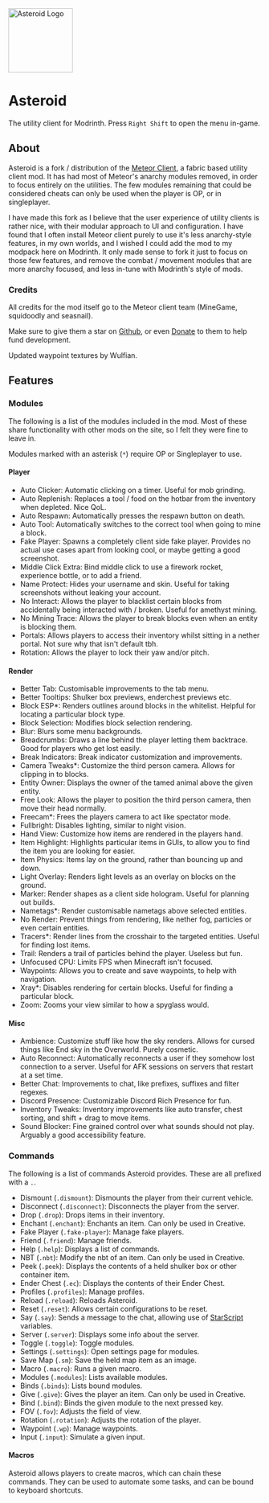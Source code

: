 <img src="https://cdn.modrinth.com/data/cFGzaOGg/c3e4d8f30f741767471b922167f245d5c8243dcd.png" alt="Asteroid Logo" width=128>

# Asteroid
The utility client for Modrinth. Press `Right Shift` to open the menu in-game.

## About
Asteroid is a fork / distribution of the [Meteor Client](https://meteorclient.com/), a fabric based utility client mod. It has had most of Meteor's anarchy modules removed, in order to focus entirely on the utilities. The few modules remaining that could be considered cheats can only be used when the player is OP, or in singleplayer.

I have made this fork as I believe that the user experience of utility clients is rather nice, with their modular approach to UI and configuration. I have found that I often install Meteor client purely to use it's less anarchy-style features, in my own worlds, and I wished I could add the mod to my modpack here on Modrinth. It only made sense to fork it just to focus on those few features, and remove the combat / movement modules that are more anarchy focused, and less in-tune with Modrinth's style of mods.

### Credits
All credits for the mod itself go to the Meteor client team (MineGame, squidoodly and seasnail).

Make sure to give them a star on [Github](https://github.com/MeteorDevelopment/meteor-client), or even [Donate](https://meteorclient.com/donate) to them to help fund development.

Updated waypoint textures by Wulfian.

## Features
### Modules
The following is a list of the modules included in the mod. Most of these share functionality with other mods on the site, so I felt they were fine to leave in.

Modules marked with an asterisk (`*`) require OP or Singleplayer to use.

#### Player
- Auto Clicker: Automatic clicking on a timer. Useful for mob grinding.
- Auto Replenish: Replaces a tool / food on the hotbar from the inventory when depleted. Nice QoL.
- Auto Respawn: Automatically presses the respawn button on death.
- Auto Tool: Automatically switches to the correct tool when going to mine a block.
- Fake Player: Spawns a completely client side fake player. Provides no actual use cases apart from looking cool, or maybe getting a good screenshot.
- Middle Click Extra: Bind middle click to use a firework rocket, experience bottle, or to add a friend.
- Name Protect: Hides your username and skin. Useful for taking screenshots without leaking your account.
- No Interact: Allows the player to blacklist certain blocks from accidentally being interacted with / broken. Useful for amethyst mining.
- No Mining Trace: Allows the player to break blocks even when an entity is blocking them.
- Portals: Allows players to access their inventory whilst sitting in a nether portal. Not sure why that isn't default tbh.
- Rotation: Allows the player to lock their yaw and/or pitch.

#### Render
- Better Tab: Customisable improvements to the tab menu.
- Better Tooltips: Shulker box previews, enderchest previews etc.
- Block ESP\*: Renders outlines around blocks in the whitelist. Helpful for locating a particular block type.
- Block Selection: Modifies block selection rendering.
- Blur: Blurs some menu backgrounds.
- Breadcrumbs: Draws a line behind the player letting them backtrace. Good for players who get lost easily.
- Break Indicators: Break indicator customization and improvements.
- Camera Tweaks\*: Customize the third person camera. Allows for clipping in to blocks.
- Entity Owner: Displays the owner of the tamed animal above the given entity.
- Free Look: Allows the player to position the third person camera, then move their head normally.
- Freecam\*: Frees the players camera to act like spectator mode.
- Fullbright: Disables lighting, similar to night vision.
- Hand View: Customize how items are rendered in the players hand.
- Item Highlight: Highlights particular items in GUIs, to allow you to find the item you are looking for easier.
- Item Physics: Items lay on the ground, rather than bouncing up and down.
- Light Overlay: Renders light levels as an overlay on blocks on the ground.
- Marker: Render shapes as a client side hologram. Useful for planning out builds.
- Nametags\*: Render customisable nametags above selected entities.
- No Render: Prevent things from rendering, like nether fog, particles or even certain entities.
- Tracers\*: Render lines from the crosshair to the targeted entities. Useful for finding lost items.
- Trail: Renders a trail of particles behind the player. Useless but fun.
- Unfocused CPU: Limits FPS when Minecraft isn't focused.
- Waypoints: Allows you to create and save waypoints, to help with navigation.
- Xray\*: Disables rendering for certain blocks. Useful for finding a particular block.
- Zoom: Zooms your view similar to how a spyglass would.

#### Misc
- Ambience: Customize stuff like how the sky renders. Allows for cursed things like End sky in the Overworld. Purely cosmetic.
- Auto Reconnect: Automatically reconnects a user if they somehow lost connection to a server. Useful for AFK sessions on servers that restart at a set time.
- Better Chat: Improvements to chat, like prefixes, suffixes and filter regexes.
- Discord Presence: Customizable Discord Rich Presence for fun.
- Inventory Tweaks: Inventory improvements like auto transfer, chest sorting, and shift + drag to move items.
- Sound Blocker: Fine grained control over what sounds should not play. Arguably a good accessibility feature.

### Commands
The following is a list of commands Asteroid provides. These are all prefixed with a `.`.

- Dismount (`.dismount`): Dismounts the player from their current vehicle.
- Disconnect (`.disconnect`): Disconnects the player from the server.
- Drop (`.drop`): Drops items in their inventory.
- Enchant (`.enchant`): Enchants an item. Can only be used in Creative.
- Fake Player (`.fake-player`): Manage fake players.
- Friend (`.friend`): Manage friends.
- Help (`.help`): Displays a list of commands.
- NBT (`.nbt`): Modify the nbt of an item. Can only be used in Creative.
- Peek (`.peek`): Displays the contents of a held shulker box or other container item.
- Ender Chest (`.ec`): Displays the contents of their Ender Chest.
- Profiles (`.profiles`): Manage profiles.
- Reload (`.reload`): Reloads Asteroid.
- Reset (`.reset`): Allows certain configurations to be reset.
- Say (`.say`): Sends a message to the chat, allowing use of [StarScript](https://github.com/MeteorDevelopment/starscript/wiki) variables.
- Server (`.server`): Displays some info about the server.
- Toggle (`.toggle`): Toggle modules.
- Settings (`.settings`): Open settings page for modules.
- Save Map (`.sm`): Save the held map item as an image.
- Macro (`.macro`): Runs a given macro.
- Modules (`.modules`): Lists available modules.
- Binds (`.binds`): Lists bound modules.
- Give (`.give`): Gives the player an item. Can only be used in Creative.
- Bind (`.bind`): Binds the given module to the next pressed key.
- FOV (`.fov`): Adjusts the field of view.
- Rotation (`.rotation`): Adjusts the rotation of the player.
- Waypoint (`.wp`): Manage waypoints.
- Input (`.input`): Simulate a given input.

#### Macros
Asteroid allows players to create macros, which can chain these commands.
They can be used to automate some tasks, and can be bound to keyboard shortcuts.
